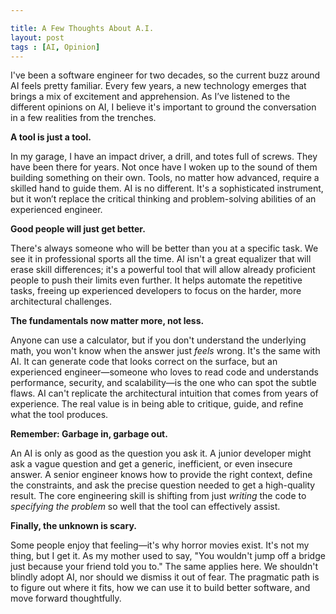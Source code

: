 ```yaml
--- 

title: A Few Thoughts About A.I.
layout: post
tags : [AI, Opinion]
---
```


I've been a software engineer for two decades, so the current buzz around AI feels pretty familiar. Every few years, a new technology emerges that brings a mix of excitement and apprehension. As I’ve listened to the different opinions on AI, I believe it's important to ground the conversation in a few realities from the trenches.

**A tool is just a tool.**

In my garage, I have an impact driver, a drill, and totes full of screws. They have been there for years. Not once have I woken up to the sound of them building something on their own. Tools, no matter how advanced, require a skilled hand to guide them. AI is no different. It's a sophisticated instrument, but it won’t replace the critical thinking and problem-solving abilities of an experienced engineer.


**Good people will just get better.**

There's always someone who will be better than you at a specific task. We see it in professional sports all the time. AI isn't a great equalizer that will erase skill differences; it's a powerful tool that will allow already proficient people to push their limits even further. It helps automate the repetitive tasks, freeing up experienced developers to focus on the harder, more architectural challenges.


**The fundamentals now matter more, not less.**

Anyone can use a calculator, but if you don't understand the underlying math, you won't know when the answer just *feels* wrong. It's the same with AI. It can generate code that looks correct on the surface, but an experienced engineer—someone who loves to read code and understands performance, security, and scalability—is the one who can spot the subtle flaws. AI can't replicate the architectural intuition that comes from years of experience. The real value is in being able to critique, guide, and refine what the tool produces.

**Remember: Garbage in, garbage out.**

An AI is only as good as the question you ask it. A junior developer might ask a vague question and get a generic, inefficient, or even insecure answer. A senior engineer knows how to provide the right context, define the constraints, and ask the precise question needed to get a high-quality result. The core engineering skill is shifting from just *writing* the code to *specifying the problem* so well that the tool can effectively assist.

**Finally, the unknown is scary.**

Some people enjoy that feeling—it's why horror movies exist. It's not my thing, but I get it. As my mother used to say, "You wouldn't jump off a bridge just because your friend told you to." The same applies here. We shouldn't blindly adopt AI, nor should we dismiss it out of fear. The pragmatic path is to figure out where it fits, how we can use it to build better software, and move forward thoughtfully.
